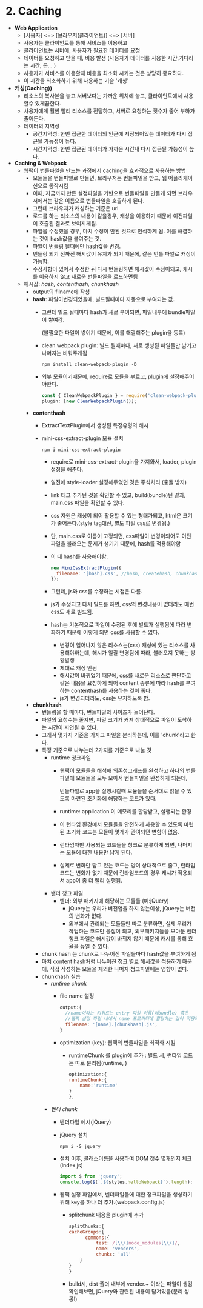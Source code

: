 # 2. Caching

* **Web Application**
  * \[사용자\] &lt;=&gt; \[브라우저\(클라이언트\)\] &lt;=&gt; \[서버\]
  * 사용자는 클라이언트를 통해 서비스를 이용하고
  * 클라이언트는 서버에, 사용자가 필요한 데이터를 요청
  * 데이터를 요청하고 받을 때, 비용 발생 \(사용자가 데이터를 사용한 시간,기다리는 시간, 돈... \)
  * 사용자가 서비스를 이용할때 비용을 최소화 시키는 것은 상당히 중요하다.
  * 이 시간을 최소화하기 위해 사용하는 기술 '캐싱'
* **캐싱\(Caching\)\)**
  * 리소스의 복사본을 놓고 서버보다는 가까운 위치에 놓고, 클라이언트에서 사용할수 있게끔한다.
  * 사용자에게 훨씬 빨리 리소스를 전달하고, 서버로 요청하는 횟수가 줄어 부하가 줄어든다.
  * 데이터의 지역성
    * 공간지역성: 한번 접근한 데이터의 인근에 저장되어있는 데이터가 다시 접근될 가능성이 높다.
    * 시간지역성: 한번 접근된 데이터가 가까운 시간내 다시 접근될 가능성이 높다.
* **Caching & Webpack**
  * 웹팩이 번들파일을 만드는 과정에서 caching을 효과적으로 사용하는 방법
    * 모듈들을 번들파일로 만들면, 브라우저는 번들파일을 받고, 웹 어플리케이션으로 동작시킴
    * 이때, 지금까지 만든 설정파일을 기반으로 번들파일을 만들게 되면 브라우저에서는 같은 이름으로 번들파일을 호출하게 된다.
    * 그런데 브라우저가 캐싱하는 기준은 url
    * 로드를 하는 리소스의 내용이 같을경우, 캐싱을 이용하기 때문에 이전파일이 호출된 결과로 보여지게됨.
    * 파일을 수정했을 경우, 마치 수정이 안된 것으로 인식하게 됨. 이를 해결하는 것이 hash값을 붙여주는 것.
    * 파일이 번들링 될때에만 hash값을 변경.
    * 번들링 되기 전까진 해시값이 유지가 되기 때문에, 같은 번틀 파일로 캐싱이 가능함.
    * 수정사항이 있어서 수정한 뒤 다시 번들링하면 해시값이 수정이되고, 캐시를 이용하지 않고 새로운 번들파일을 로드하면됨
  * 해시값: _hash, contenthash, chunkhash_
    * output의 filname에 작성
    * **hash**: 파일이변경되었을때, 빌드될때마다 자동으로 부여되는 값.
      * 그런데 빌드 될때마다 hash가 새로 부여되면, 파일내부에 bundle파일이 쌓여감.  

        \(불필요한 파일이 쌓이기 때문에, 이를 해결해주는 plugin을 등록\)

      * clean webpack plugin: 빌드 될때마다, 새로 생성된 파일들만 남기고 나머지는 비워주게됨

        ```text
        npm install clean-webpack-plugin -D
        ```

      * 외부 모듈이기때문에, require로 모듈을 부르고, plugin에 설정해주어야한다.

        ```javascript
        const { CleanWebpackPlugin } = require('clean-webpack-plugin');
        plugin: [new CleanWebpackPlugin()];
        ```
    * **contenthash**
      * ExtractTextPlugin에서 생성된 특정유형의 해시
      * mini-css-extract-plugin 모듈 설치

        ```text
        npm i mini-css-extract-plugin
        ```

        * require로 mini-css-extract-plugin을 가져와서, loader, plugin설정을 해준다.
        * 일전에 style-loader 설정해두었던 것은 주석처리 \(충돌 방지\)
        * link 태그 추가된 것을 확인할 수 있고, build\(bundle\)된 결과, main.css 파일을 확인할 수 있다.
        * css 자원은 캐싱이 되어 활용할 수 있는 형태가되고, html은 크기가 줄어든다.\(style tag대신, 별도 파일 css로 변경됨.\)
        * 단, main.css로 이름이 고정되면, css파일이 변경이되어도 이전 파일을 불러오는 문제가 생기기 때문에, hash를 적용해야함
        * 이 때 hash를 사용해야함.

          ```javascript
          new MiniCssExtractPlugin({
            filename: '[hash].css', //hash, createhash, chunkhash
          });
          ```

        * 그런데, js와 css를 수정하는 시점은 다름.
        * js가 수정되고 다시 빌드를 하면, css의 변경내용이 없더라도 매번 css도 새로 빌드됨.
        * hash는 기본적으로 파일이 수정된 후에 빌드가 실행됨에 따라 변화하기 때문에 이렇게 되면 css를 사용할 수 없다.
          * 변경이 일어나지 않은 리소스는\(css\) 캐싱에 있는 리소스를 사용해야하는데, 해시가 일괄 변경됨에 따라, 불러오지 못하는 상황발생
          * 제대로 캐싱 안됨
          * 해시값이 바뀌었기 때문에, css를 새로운 리소스로 판단하고 같은 내용을 요청하게 되어 content 종류에 따라 hash를 부여하는 contenthash를 사용하는 것이 좋다.
          * js가 변경되더라도, css는 유지하도록 함.
    * **chunkhash**
      * 번들링을 할 때마다, 번들파일의 사이즈가 늘어난다.
      * 파일의 요청수는 줄지만, 파일 크기가 커져 상대적으로 파일이 도착하는 시간이 지연될 수 있다.
      * 그래서 몇가지 기준을 가지고 파일을 분리하는데, 이를 'chunk'라고 한다.
      * 특정 기준으로 나누는데 2가지를 기준으로 나눌 것
        * runtime 청크파일
          * 웹팩이 모듈들을 해석해 의존성그래프를 완성하고 하나의 번들파일에 모듈들을 모두 모아서 번들파일을 완성하게 되는데,  

            번들파일로 app을 실행시킬때 모듈들을 순서대로 읽을 수 있도록 마련된 초기화에 해당하는 코드가 있다.

          * runtime: application 이 메모리를 할당받고, 실행되는 환경
          * 이 런타임 환경에서 모듈들을 안전하게 사용할 수 있도록 마련된 초기화 코드는 모듈이 몇개가 관여되던 변함이 없음.
          * 런타임때만 사용되는 코드들을 청크로 분류하게 되면, 나머지는 모듈에 대한 내용만 남게 된다.
          * 실제로 변화만 담고 있는 코드는 양이 상대적으로 줄고, 런타임 코드는 변화가 없기 때문에 런타임코드의 경우 캐시가 적용되서 app이 좀 더 빨리 실행됨.
        * 밴더 청크 파일
          * 벤더: 외부 패키지에 해당하는 모듈들 \(예:jQuery\)
            * jQuery는 우리가 버전업을 하지 않는이상, jQuery는 버전의 변화가 없다.
            * 외부에서 관리되는 모듈들만 따로 분류하면, 실제 우리가 작업하는 코드만 응집이 되고, 외부패키지들을 모아둔 벤더 청크 파일은 해시값이 바뀌지 않기 때문에 캐시를 통해 효율을 높일 수 있다.
      * chunk hash 는 chunk로 나누어진 파일들마다 hash값을 부여하게 됨
      * 마치 content hash처럼 나누어진 청크 별로 해시값을 적용하기 때문에, 직접 작성하는 모듈을 제외한 나머지 청크파일에는 영향이 없다.
      * chunkhash 실습
        * _runtime chunk_
          * file name 설정

            ```javascript
            output:{
              //name이라는 키워드는 entry 파일 이름(예bundle) 혹은
              //웹팩 설정 파일 내에서 name 프로퍼티에 할당하는 값이 적용되는 공간
              filename: '[name].[chunkhash].js',
            }
            ```

          * optimization \(key\): 웹팩의 번들파일을 최적화 시킴
            * runtimeChunk 를 plugin에 추가 : 빌드 시, 런타임 코드는 따로 분리됨\(runtime, \)

              ```javascript
              optimization:{
              runtimeChunk:{
                  name:'runtime'
              }
              },
              ```
        * _벤더 chunk_
          * 벤더파일 예시\(jQuery\)
          * jQuery 설치

            ```text
            npm i -S jquery
            ```

          * 설치 이후, 클래스이름을 사용하여 DOM 갯수 몇개인지 체크\(index.js\)

            ```javascript
            import $ from 'jquery';
            console.log($(`.${styles.helloWebpack}`).length);
            ```

          * 웹팩 설정 파일에서, 벤더파일들에 대한 청크파일을 생성하기 위해 key를 하나 더 추가.\(webpack.config.js\)
            * splitchunk 내용을 plugin에 추가

              ```javascript
              splitChunks:{
              cacheGroups:{
                    commons:{
                        test: /[\\/]node_modules[\\/]/,
                        name: 'venders',
                        chunks: 'all'
                  }
              }
              }
              ```

            * build시, dist 폴더 내부에 vender.~ 이라는 파일이 생김 확인해보면, jQuery와 관련된 내용이 담겨있음\(분리 성공!\)

